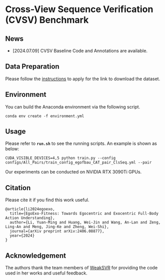# Cross-View Sequence Verification (CVSV) Benchmark

## News
- [2024.07.09] CVSV Baseline Code and Annotations are available.

## Data Preparation
Please follow the [instructions](../README.md) to apply for the link to download the dataset.

## Environment
You can build the Anaconda environment via the following script.
```
conda env create -f environment.yml
```

## Usage
Please refer to **`run.sh`** to see the running scripts. An example is shown as below:
```
CUDA_VISIBLE_DEVICES=4,5 python train.py --config configs/All_Pairs/train_config_egofbau_CAT_pair_ClsSeq.yml --pair
```
Our experiments can be conducted on NVIDIA RTX 3090Ti GPUs. 

## Citation
Please cite it if you find this work useful.
```
@article{li2024egoexo,
  title={EgoExo-Fitness: Towards Egocentric and Exocentric Full-Body Action Understanding},
  author={Li, Yuan-Ming and Huang, Wei-Jin and Wang, An-Lan and Zeng, Ling-An and Meng, Jing-Ke and Zheng, Wei-Shi},
  journal={arXiv preprint arXiv:2406.08877},
  year={2024}
}
```

## Acknowledgement
The authors thank the team members of [WeakSVR](https://github.com/svip-lab/WeakSVR/tree/main) for providing the code used in her works and useful feedback.
